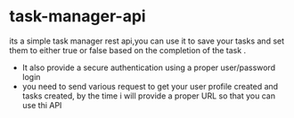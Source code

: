 # task-manager-api
its a simple task manager rest api,you can use it to save your tasks and set them to either true 
or false based on the completion of the task .
* It  also provide a secure authentication using a proper user/password login 
* you need to send various request to get your user profile created and tasks created,
by the time i will provide a proper URL so that you can use thi API 
